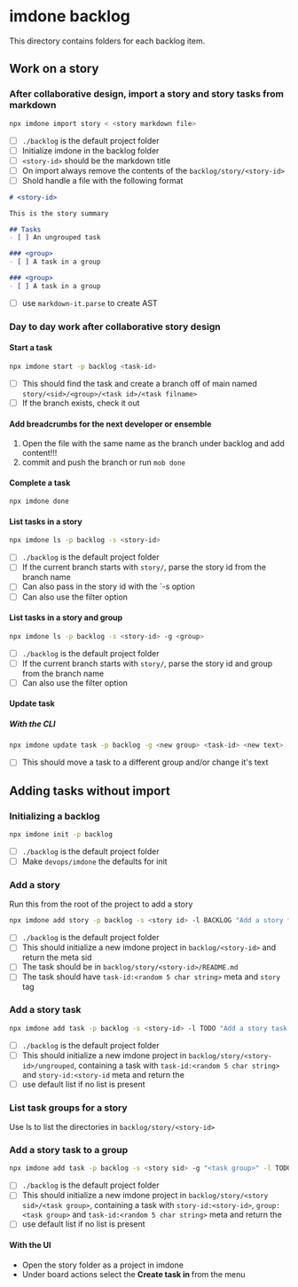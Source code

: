imdone backlog
====

This directory contains folders for each backlog item.

## Work on a story
### After collaborative design, import a story and story tasks from markdown
```bash
npx imdone import story < <story markdown file>
```
- [ ] `./backlog` is the default project folder
- [ ] Initialize imdone in the backlog folder
- [ ] `<story-id>` should be the markdown title
- [ ] On import always remove the contents of the `backlog/story/<story-id>`
- [ ] Shold handle a file with the following format
```markdown
# <story-id>

This is the story summary

## Tasks
- [ ] An ungrouped task

### <group>
- [ ] A task in a group

### <group>
- [ ] A task in a group
```
- [ ] use `markdown-it.parse` to create AST

### Day to day work after collaborative story design

#### Start a task
```bash
npx imdone start -p backlog <task-id>
```
- [ ] This should find the task and create a branch off of main named `story/<sid>/<group>/<task id>/<task filname>`
- [ ] If the branch exists, check it out

#### Add breadcrumbs for the next developer or ensemble
1. Open the file with the same name as the branch under backlog and add content!!!
2. commit and push the branch or run `mob done`

#### Complete a task
```bash
npx imdone done
```

#### List tasks in a story
```bash
npx imdone ls -p backlog -s <story-id>
``` 
- [ ] `./backlog` is the default project folder
- [ ] If the current branch starts with `story/`, parse the story id from the branch name
- [ ] Can also pass in the story id with the `-s <story-id> option
- [ ] Can also use the filter option

#### List tasks in a story and group
```bash
npx imdone ls -p backlog -s <story-id> -g <group>
``` 
- [ ] `./backlog` is the default project folder
- [ ] If the current branch starts with `story/`, parse the story id and group from the branch name
- [ ] Can also use the filter option

#### Update task

##### With the CLI
```bash
npx imdone update task -p backlog -g <new group> <task-id> <new text>
```
- [ ] This should move a task to a different group and/or change it's text

## Adding tasks without import

### Initializing a backlog
```bash
npx imdone init -p backlog
```
- [ ] `./backlog` is the default project folder
- [ ] Make `devops/imdone` the defaults for init

### Add a story
Run this from the root of the project to add a story
```bash
npx imdone add story -p backlog -s <story id> -l BACKLOG "Add a story from the command line" 
```
- [ ] `./backlog` is the default project folder
- [ ] This should initialize a new imdone project in `backlog/<story-id>` and return the meta sid
- [ ] The task should be in `backlog/story/<story-id>/README.md`
- [ ] The task should have `task-id:<random 5 char string>` meta and `story` tag

### Add a story task
```bash
npx imdone add task -p backlog -s <story-id> -l TODO "Add a story task from the command line"
```
- [ ] `./backlog` is the default project folder
- [ ] This should initialize a new imdone project in `backlog/story/<story-id>/ungrouped`, containing a task with `task-id:<random 5 char string>` and `story-id:<story-id` meta and return the <task-id>
- [ ] use default list if no list is present

### List task groups for a story
Use ls to list the directories in `backlog/story/<story-id>`

### Add a story task to a group
```bash
npx imdone add task -p backlog -s <story sid> -g "<task group>" -l TODO "Add a story task with group from the command line"
```
- [ ] `./backlog` is the default project folder
- [ ] This should initialize a new imdone project in `backlog/story/<story sid>/<task group>`, containing a task with `story-id:<story-id>`, `group:<task group>` and `task-id:<random 5 char string>` meta and return the <task-id>
- [ ] use default list if no list is present

#### With the UI
- Open the story folder as a project in imdone
- Under board actions select the **Create task in <group>** from the menu


